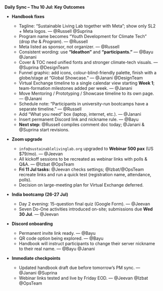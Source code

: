 **Daily Sync – Thu 10 Jul: Key Outcomes**

* **Handbook fixes**

  * Tagline: “Sustainable Living Lab together with Meta”; show only SL2 + Meta logos. — @Russell @Suprina
  * Program name becomes “Youth Development for Climate Tech” (drop *the* & *Program*). — @Russell
  * Meta listed as sponsor, not organizer. — @Russell
  * Consistent wording: use **“Ideathon”** and **“participants.”** — @Bayu @Janani
  * Cover & TOC need unified fonts and stronger climate-tech visuals. — @Suprina @DesignTeam
  * Funnel graphic: add icons, colour-blind-friendly palette, finish with a globe/stage at “Global Showcase.” — @Janani @DesignTeam
  * Virtual Exchange timeline to a single calendar view starting **Week 1**; team-formation milestones added per week. — @Janani
  * Move Mentoring / Prototyping / Showcase timeline to its own page. — @Janani
  * Schedule note: “Participants in university-run bootcamps have a separate timeline.” — @Russell
  * Add “What you need” box (laptop, internet, etc.). — @Janani
  * Insert permanent Discord link and nickname rule. — @Bayu
  * **Next step:** @Russell compiles comment doc today; @Janani & @Suprina start revisions.

* **Zoom upgrade**

  * `info@sustainablelivinglab.org` upgraded to **Webinar 500 pax** (US \$79/mo). — @Jeevan
  * All kickoff sessions to be recreated as webinar links with polls & Q\&A. — @Izbat @OpsTeam
  * **Fri 11 Jul tasks:** @Jeevan checks settings; @Izbat/@OpsTeam recreate links and run a quick test (registration name, attendance, polls).
  * Decision on large-meeting plan for Virtual Exchange deferred.

* **India bootcamp (26-27 Jul)**

  * Day 2 evening: 15-question final quiz (Google Form). — @Jeevan
  * Seven Do-One activities introduced on-site; submissions due **Wed 30 Jul**. — @Jeevan

* **Discord onboarding**

  * Permanent invite link ready. — @Bayu
  * QR code option being explored. — @Bayu
  * Handbook will instruct participants to change their server nickname to their real name. — @Bayu @Janani

* **Immediate checkpoints**

  * Updated handbook draft due before tomorrow’s PM sync. — @Janani @Suprina
  * Webinar links tested and live by Friday EOD. — @Jeevan @Izbat @OpsTeam
